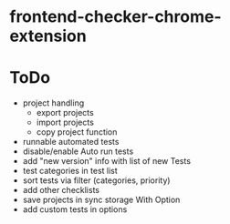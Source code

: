 # frontend-checker-chrome-extension

# ToDo
- project handling
    - export projects
    - import projects
    - copy project function
- runnable automated tests
- disable/enable Auto run tests
- add "new version" info with list of new Tests
- test categories in test list
- sort tests via filter (categories, priority)
- add other checklists
- save projects in sync storage With Option
- add custom tests in options